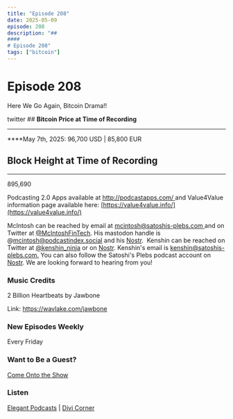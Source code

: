 ```yaml
---
title: "Episode 208"
date: 2025-05-09
episode: 208
description: "## 
#### 
# Episode 208"
tags: ["bitcoin"]
---
```


## 
#### 
# Episode 208

Here We Go Again, Bitcoin Drama!!

twitter                        ## **Bitcoin Price at Time of Recording**
** **

****May 7th, 2025: 96,700 USD | 85,800 EUR

## **Block Height at Time of Recording**
****

895,690

Podcasting 2.0 Apps available at [http://podcastapps.com/ ](http://newpodcastapps.com/) and Value4Value information page available here: [https://value4value.info/](https://value4value.info/)

McIntosh can be reached by email at [mcintosh@satoshis-plebs.com ](mailto:mcintosh@satoshis-plebs.com)and on Twitter at [@McIntoshFinTech](https://x.com/McIntoshFinTech). His mastodon handle is @mcintosh@podcastindex.social and his [Nostr](https://njump.me/npub197swtr3ymz7aw72tu7eqspxjta7zwcwf23uw4fxyxe2r2eyrfa2sdpner3).  Kenshin can be reached on Twitter at [@k](https://x.com/kenshin_ninja)[enshin_ninja](https://x.com/kenshin_ninja) or on [Nostr](https://njump.me/npub10xxhztawwgtuapdej49q5jgfawu5p0f2j2tzuaxxww2hl546ct3sr7pcjl). Kenshin's email is [kenshin@satoshis-plebs.com.](mailto:kenshin@satoshis-plebs.com) You can also follow the Satoshi's Plebs podcast account on [Nostr](https://njump.me/npub1hkkcygtuz63jccf3ls63eqltrkztnx2n0kqtq2qgeqq6e52x9xyqpyfvlm). We are looking forward to hearing from you!

### Music Credits

2 Billion Heartbeats by Jawbone

Link: https://wavlake.com/jawbone

### New Episodes Weekly
Every Friday

### Want to Be a Guest?
[Come Onto the Show](#)

### Listen
[Elegant Podcasts](#)  |  [Divi Corner](#)